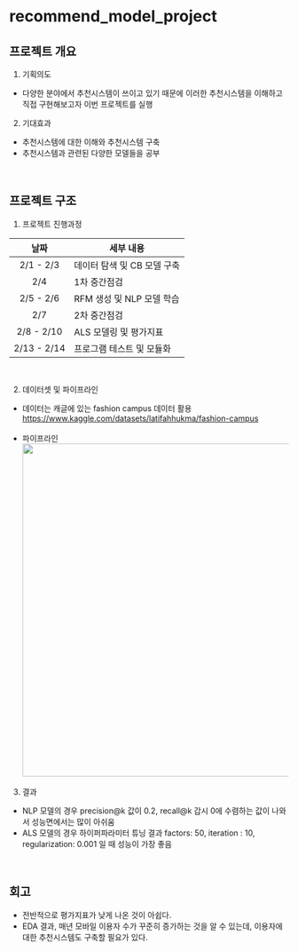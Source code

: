 # recommend_model_project

## 프로젝트 개요
1. 기획의도
  -  다양한 분야에서 추천시스템이 쓰이고 있기 때문에 이러한 추천시스템을 이해하고 직접 구현해보고자 이번 프로젝트를 실행

2. 기대효과
  -  추천시스템에 대한 이해와 추천시스템 구축
  -  추천시스템과 관련된 다양한 모델들을 공부
<br/>

## 프로젝트 구조
1. 프로젝트 진행과정

|날짜|세부 내용|
|:------:|---|
|2/1 - 2/3|데이터 탐색 및 CB 모델 구축|
|2/4|1차 중간점검|
|2/5 - 2/6|RFM 생성 및 NLP 모델 학습|
|2/7|2차 중간점검|
|2/8 - 2/10|ALS 모델링 및 평가지표|
|2/13 - 2/14|프로그램 테스트 및 모듈화|
<br/>

2. 데이터셋 및 파이프라인
  - 데이터는 캐글에 있는 fashion campus 데이터 활용<br>
     <https://www.kaggle.com/datasets/latifahhukma/fashion-campus><br/><br/>
  -   파이프라인
<img src="https://github.com/hwyoon217/recommend_model_project/blob/main/pipeline.PNG" width="1400" height="600"/><br/>

3. 결과
  -  NLP 모델의 경우 precision@k 값이 0.2, recall@k 갑시 0에 수렴하는 값이 나와서 성능면에서는 많이 아쉬움
  -  ALS 모델의 경우 하이퍼파라미터 튜닝 결과 factors: 50, iteration : 10, regularization: 0.001 일 때 성능이 가장 좋음
  <br/>

## 회고
  -  전반적으로 평가지표가 낮게 나온 것이 아쉽다. 
  -  EDA 결과, 매년 모바일 이용자 수가 꾸준히 증가하는 것을 알 수 있는데, 이용자에 대한 추천시스템도 구축할 필요가 있다.
